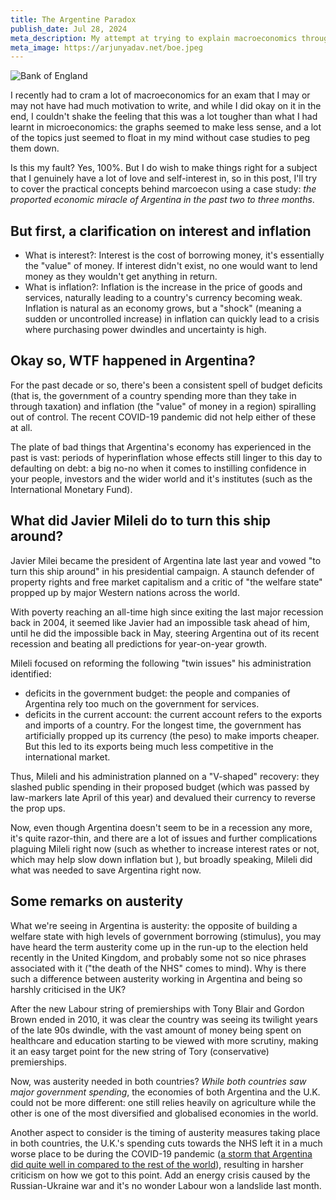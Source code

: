 ```yaml
---
title: The Argentine Paradox
publish_date: Jul 28, 2024
meta_description: My attempt at trying to explain macroeconomics through a case study.
meta_image: https://arjunyadav.net/boe.jpeg
---
```


![Bank of England](/boe.jpeg)

I recently had to cram a lot of macroeconomics for an exam that I may or may not have had much motivation to write, and while I did okay on it in the end, I couldn't shake the feeling that this was a lot tougher than what I had learnt in microeconomics: the graphs seemed to make less sense, and a lot of the topics just seemed to float in my mind without case studies to peg them down.

Is this my fault? Yes, 100%. But I do wish to make things right for a subject that I genuinely have a lot of love and self-interest in, so in this post, I'll try to cover the practical concepts behind marcoecon using a case study: *the proported economic miracle of Argentina in the past two to three months*.

## But first, a clarification on interest and inflation

* What is interest?: Interest is the cost of borrowing money, it's essentially the "value" of money. If interest didn't exist, no one would want to lend money as they wouldn't get anything in return.
* What is inflation?: Inflation is the increase in the price of goods and services, naturally leading to a country's currency becoming weak. Inflation is natural as an economy grows, but a "shock" (meaning a sudden or uncontrolled increase) in inflation can quickly lead to a crisis where purchasing power dwindles and uncertainty is high.


## Okay so, WTF happened in Argentina?

For the past decade or so, there's been a consistent spell of budget deficits (that is, the government of a country spending more than they take in through taxation) and inflation (the "value" of money in a region) spiralling out of control. The recent COVID-19 pandemic did not help either of these at all.

The plate of bad things that Argentina's economy has experienced in the past is vast: periods of hyperinflation whose effects still linger to this day to defaulting on debt: a big no-no when it comes to instilling confidence in your people, investors and the wider world and it's institutes (such as the International Monetary Fund).

## What did Javier Mileli do to turn this ship around?

Javier Milei became the president of Argentina late last year and vowed "to turn this ship around" in his presidential campaign. A staunch defender of property rights and free market capitalism and a critic of "the welfare state" propped up by major Western nations across the world.

With poverty reaching an all-time high since exiting the last major recession back in 2004, it seemed like Javier had an impossible task ahead of him, until he did the impossible back in May, steering Argentina out of its recent recession and beating all predictions for year-on-year growth.

Mileli focused on reforming the following "twin issues" his administration identified:
* deficits in the government budget: the people and companies of Argentina rely too much on the government for services.
* deficits in the current account: the current account refers to the exports and imports of a country. For the longest time, the government has artificially propped up its currency (the peso) to make imports cheaper. But this led to its exports being much less competitive in the international market.

Thus, Mileli and his administration planned on a "V-shaped" recovery: they slashed public spending in their proposed budget (which was passed by law-markers late April of this year) and devalued their currency to reverse the prop ups.

Now, even though Argentina doesn't seem to be in a recession any more, it's quite razor-thin, and there are a lot of issues and further complications plaguing Mileli right now (such as whether to increase interest rates or not, which may help slow down inflation but ), but broadly speaking, Mileli did what was needed to save Argentina right now.

## Some remarks on austerity

What we're seeing in Argentina is austerity: the opposite of building a welfare state with high levels of government borrowing (stimulus), you may have heard the term austerity come up in the run-up to the election held recently in the United Kingdom, and probably some not so nice phrases associated with it ("the death of the NHS" comes to mind). Why is there such a difference between austerity working in Argentina and being so harshly criticised in the UK?

After the new Labour string of premierships with Tony Blair and Gordon Brown ended in 2010, it was clear the country was seeing its twilight years of the late 90s dwindle, with the vast amount of money being spent on healthcare and education starting to be viewed with more scrutiny, making it an easy target point for the new string of Tory (conservative) premierships.

Now, was austerity needed in both countries? *While both countries saw major government spending*, the economies of both Argentina and the U.K. could not be more different: one still relies heavily on agriculture while the other is one of the most diversified and globalised economies in the world.

Another aspect to consider is the timing of austerity measures taking place in both countries, the U.K.'s spending cuts towards the NHS left it in a much worse place to be during the COVID-19 pandemic ([a storm that Argentina did quite well in compared to the rest of the world]()), resulting in harsher criticism on how we got to this point. Add an energy crisis caused by the Russian-Ukraine war and it's no wonder Labour won a landslide last month.

